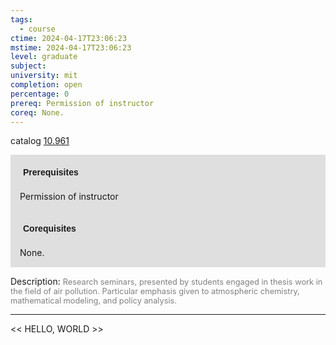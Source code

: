 ```yaml
---
tags:
  - course
ctime: 2024-04-17T23:06:23
mstime: 2024-04-17T23:06:23
level: graduate
subject: 
university: mit
completion: open
percentage: 0
prereq: Permission of instructor
coreq: None.
---
```


catalog [10.961](http://student.mit.edu/catalog/m10b.html#10.961)

<span style="display: block; padding: 15px; background-color: rgb(100, 100, 100, 0.2);"><font id="m_prereq443_0" style="display: block; font-family: Arial, sans-serif; font-weight: bold; padding: 5px">Prerequisites</font><br><span id="prereq443_0">Permission of instructor</span></span>
<span style="display: block; padding: 15px; background-color: rgb(100, 100, 100, 0.2);"><font id="m_coreq443_0" style="display: block; font-family: Arial, sans-serif; font-weight: bold; padding: 5px">Corequisites</font><br><span id="coreq443_0">None.</span></span>

<font style="">Description:</font>
<font style="color: grey; font-size: 0.8rem;">Research seminars, presented by students engaged in thesis work in the field of air pollution. Particular emphasis given to atmospheric chemistry, mathematical modeling, and policy analysis.</font>



---

<< HELLO, WORLD >>
